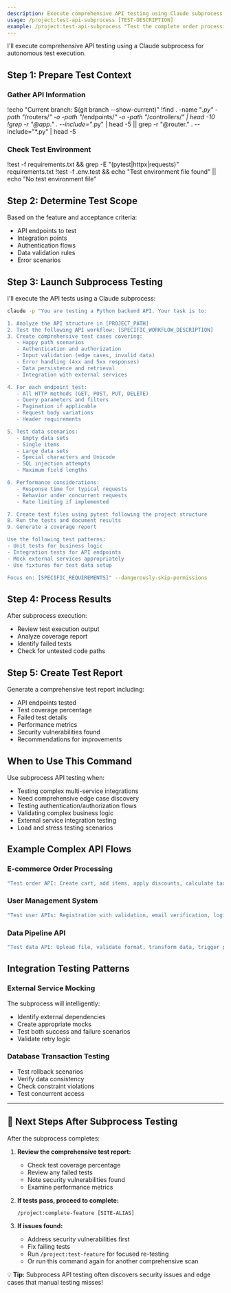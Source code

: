 ```yaml
---
description: Execute comprehensive API testing using Claude subprocess for complex integrations
usage: /project:test-api-subprocess [TEST-DESCRIPTION]
example: /project:test-api-subprocess "Test the complete order processing API workflow with external payment gateway"
---
```


I'll execute comprehensive API testing using a Claude subprocess for autonomous test execution.

## Step 1: Prepare Test Context

### Gather API Information
!echo "Current branch: $(git branch --show-current)"
!find . -name "*.py" -path "*/routers/*" -o -path "*/endpoints/*" -o -path "*/controllers/*" | head -10
!grep -r "@app\." . --include="*.py" | head -5 || grep -r "@router\." . --include="*.py" | head -5

### Check Test Environment
!test -f requirements.txt && grep -E "(pytest|httpx|requests)" requirements.txt
!test -f .env.test && echo "Test environment file found" || echo "No test environment file"

## Step 2: Determine Test Scope

Based on the feature and acceptance criteria:
- API endpoints to test
- Integration points
- Authentication flows
- Data validation rules
- Error scenarios

## Step 3: Launch Subprocess Testing

I'll execute the API tests using a Claude subprocess:

```bash
claude -p "You are testing a Python backend API. Your task is to:

1. Analyze the API structure in [PROJECT_PATH]
2. Test the following API workflow: [SPECIFIC_WORKFLOW_DESCRIPTION]
3. Create comprehensive test cases covering:
   - Happy path scenarios
   - Authentication and authorization
   - Input validation (edge cases, invalid data)
   - Error handling (4xx and 5xx responses)
   - Data persistence and retrieval
   - Integration with external services

4. For each endpoint test:
   - All HTTP methods (GET, POST, PUT, DELETE)
   - Query parameters and filters
   - Pagination if applicable
   - Request body variations
   - Header requirements

5. Test data scenarios:
   - Empty data sets
   - Single items
   - Large data sets
   - Special characters and Unicode
   - SQL injection attempts
   - Maximum field lengths

6. Performance considerations:
   - Response time for typical requests
   - Behavior under concurrent requests
   - Rate limiting if implemented

7. Create test files using pytest following the project structure
8. Run the tests and document results
9. Generate a coverage report

Use the following test patterns:
- Unit tests for business logic
- Integration tests for API endpoints
- Mock external services appropriately
- Use fixtures for test data setup

Focus on: [SPECIFIC_REQUIREMENTS]" --dangerously-skip-permissions
```

## Step 4: Process Results

After subprocess execution:
- Review test execution output
- Analyze coverage report
- Identify failed tests
- Check for untested code paths

## Step 5: Create Test Report

Generate a comprehensive test report including:
- API endpoints tested
- Test coverage percentage
- Failed test details
- Performance metrics
- Security vulnerabilities found
- Recommendations for improvements

## When to Use This Command

Use subprocess API testing when:
- Testing complex multi-service integrations
- Need comprehensive edge case discovery
- Testing authentication/authorization flows
- Validating complex business logic
- External service integration testing
- Load and stress testing scenarios

## Example Complex API Flows

### E-commerce Order Processing
```bash
"Test order API: Create cart, add items, apply discounts, calculate tax, process payment, update inventory, send notifications, generate invoice"
```

### User Management System
```bash
"Test user APIs: Registration with validation, email verification, login/logout, password reset, profile updates, role changes, account deletion"
```

### Data Pipeline API
```bash
"Test data API: Upload file, validate format, transform data, trigger processing, monitor status, handle errors, retrieve results, cleanup"
```

## Integration Testing Patterns

### External Service Mocking
The subprocess will intelligently:
- Identify external dependencies
- Create appropriate mocks
- Test both success and failure scenarios
- Validate retry logic

### Database Transaction Testing
- Test rollback scenarios
- Verify data consistency
- Check constraint violations
- Test concurrent access

---

## 🚀 Next Steps After Subprocess Testing

After the subprocess completes:

1. **Review the comprehensive test report:**
   - Check test coverage percentage
   - Review any failed tests
   - Note security vulnerabilities found
   - Examine performance metrics

2. **If tests pass, proceed to complete:**
   ```
   /project:complete-feature [SITE-ALIAS]
   ```

3. **If issues found:**
   - Address security vulnerabilities first
   - Fix failing tests
   - Run `/project:test-feature` for focused re-testing
   - Or run this command again for another comprehensive scan

💡 **Tip:** Subprocess API testing often discovers security issues and edge cases that manual testing misses!